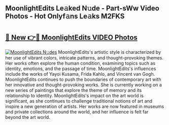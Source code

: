 ## MoonlightEdits Le𝚊ked N𝚞de - Part-sWw Video Photos - Hot Onlyf𝚊ns Le𝚊ks M2FKS

# <h2><a href="http://ac210.deff.icu/?id=MoonlightEdits">🔗 New 👉🔴 MoonlightEdits VIDEO Photos</a></h2>

[![MoonlightEdits N𝚞des](https://i.imgur.com/rIISA9y.gif)](http://ac210.deff.icu/?id=MoonlightEdits)
MoonlightEdits's artistic style is characterized by her use of vibrant colors, intricate patterns, and thought-provoking themes. Her works often explore the human condition, examining topics such as identity, emotions, and the passage of time. MoonlightEdits's influences include the works of Yayoi Kusama, Frida Kahlo, and Vincent van Gogh. MoonlightEdits continues to push the boundaries of contemporary art with her innovative and thought-provoking works. She is currently working on a new series of paintings that explore the theme of memory and its relationship to identity. MoonlightEdits's impact on the art world is significant, as she continues to challenge traditional notions of art and inspire a new generation of artists. Her works are now featured in museums and private collections around the world, and her influence is felt far beyond the art world.
